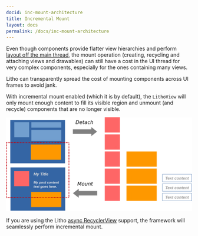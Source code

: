 ```yaml
---
docid: inc-mount-architecture
title: Incremental Mount
layout: docs
permalink: /docs/inc-mount-architecture
---
```


Even though components provide flatter view hierarchies and perform [layout off the main thread](/docs/asynchronous-layout), the mount operation (creating, recycling and attaching views and drawables) can still have a cost in the UI thread for very complex components, especially for the ones containing many views.

Litho can transparently spread the cost of mounting components across UI frames to avoid jank.

With incremental mount enabled (which it is by default), the `LithoView` will only mount enough content to fill its visible region and unmount (and recycle) components that are no longer visible.
  
![Incremental Mount Diagram](/static/images/incremental-mount.png)

If you are using the Litho [async RecyclerView](/docs/recycler-component) support, the framework will seamlessly perform incremental mount.
